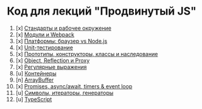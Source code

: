 # Код для лекций "Продвинутый JS"

1. [x] [Стандарты и рабочее окружение](workspace)
1. [x] [Модули и Webpack](modules)
1. [x] [Платформы: браузер vs Node.js](platforms)
1. [x] [Unit-тестирование](test-ci)
1. [x] [Прототипы, конструкторы, классы и наследование](oop)
1. [x] [Object, Reflection и Proxy](advanced)
1. [x] [Регулярные выражения](regex)
1. [u] [Контейнеры](containers)
1. [n] [ArrayBuffer](arraybuffer)
1. [x] [Promises, async/await, timers & event loop](async)
1. [u] [Символы, итераторы, генераторы](symbols-iterators-generators)
1. [u] [TypeScript](typescript)

